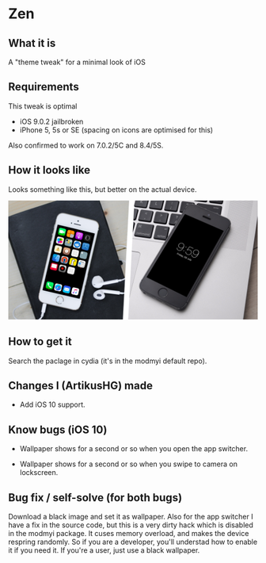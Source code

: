 # Zen

## What it is
A "theme tweak" for a minimal look of iOS

## Requirements

This tweak is optimal
 - iOS 9.0.2 jailbroken
 - iPhone 5, 5s or SE (spacing on icons are optimised for this)
 
Also confirmed to work on 7.0.2/5C and 8.4/5S.
 

## How it looks like
Looks something like this, but better on the actual device.  

![](preview.jpg)

## How to get it 

Search the paclage in cydia (it's in the modmyi default repo).

## Changes I (ArtikusHG) made

- Add iOS 10 support.

## Know bugs (iOS 10)

- Wallpaper shows for a second or so when you open the app switcher.

- Wallpaper shows for a second or so when you swipe to camera on lockscreen.

## Bug fix / self-solve (for both bugs)

Download a black image and set it as wallpaper. Also for the app switcher I have a fix in the source code, but this is a very dirty hack which is disabled in the modmyi package. It cuses memory overload, and makes the device respring randomly. So if you are a developer, you'll understad how to enable it if you need it. If you're a user, just use a black wallpaper.
